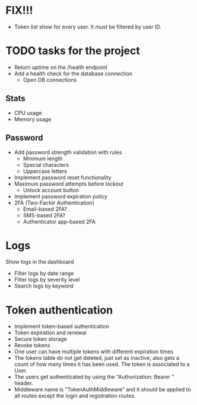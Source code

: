
# FIX!!!

* Token list show for every user. It must be filtered by user ID.

# TODO tasks for the project

* Return uptime on the /health endpoint
* Add a health check for the database connection
    * Open DB connections

## Stats

* CPU usage
* Memory usage

## Password

* Add password strength validation with rules
    * Minimum length
    * Special characters
    * Uppercase letters
* Implement password reset functionality
* Maximum password attempts before lockout
    * Unlock account button
* Implement password expiration policy
* 2FA (Two-Factor Authentication)
    * Email-based 2FA?
    * SMS-based 2FA?
    * Authenticator app-based 2FA
# Logs

Show logs in the dashboard
* Filter logs by date range
* Filter logs by severity level
* Search logs by keyword

# Token authentication

* Implement token-based authentication
* Token expiration and renewal
* Secure token storage
* Revoke tokens
* One user can have multiple tokens with different expiration times
* The tokens table do not get deleted, just set as inactive, also gets a count of how many times it has been used. The token is associated to a User.
* The users get authenticated by using the "Authorization: Bearer <token>" header.
* Middleware name is "TokenAuthMiddleware" and it should be applied to all routes except the login and registration routes.

